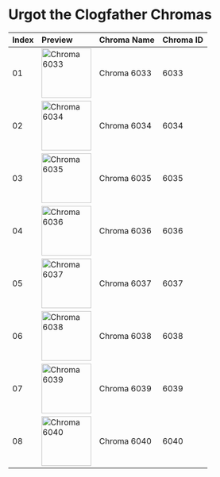 # Urgot the Clogfather Chromas

| Index | Preview | Chroma Name | Chroma ID |
|:---|:---|:---|:---|
| 01 | <img src='https://raw.communitydragon.org/latest/plugins/rcp-be-lol-game-data/global/default/v1/champion-chroma-images/6/6033.png' alt='Chroma 6033' width='100'> | Chroma 6033 | 6033 |
| 02 | <img src='https://raw.communitydragon.org/latest/plugins/rcp-be-lol-game-data/global/default/v1/champion-chroma-images/6/6034.png' alt='Chroma 6034' width='100'> | Chroma 6034 | 6034 |
| 03 | <img src='https://raw.communitydragon.org/latest/plugins/rcp-be-lol-game-data/global/default/v1/champion-chroma-images/6/6035.png' alt='Chroma 6035' width='100'> | Chroma 6035 | 6035 |
| 04 | <img src='https://raw.communitydragon.org/latest/plugins/rcp-be-lol-game-data/global/default/v1/champion-chroma-images/6/6036.png' alt='Chroma 6036' width='100'> | Chroma 6036 | 6036 |
| 05 | <img src='https://raw.communitydragon.org/latest/plugins/rcp-be-lol-game-data/global/default/v1/champion-chroma-images/6/6037.png' alt='Chroma 6037' width='100'> | Chroma 6037 | 6037 |
| 06 | <img src='https://raw.communitydragon.org/latest/plugins/rcp-be-lol-game-data/global/default/v1/champion-chroma-images/6/6038.png' alt='Chroma 6038' width='100'> | Chroma 6038 | 6038 |
| 07 | <img src='https://raw.communitydragon.org/latest/plugins/rcp-be-lol-game-data/global/default/v1/champion-chroma-images/6/6039.png' alt='Chroma 6039' width='100'> | Chroma 6039 | 6039 |
| 08 | <img src='https://raw.communitydragon.org/latest/plugins/rcp-be-lol-game-data/global/default/v1/champion-chroma-images/6/6040.png' alt='Chroma 6040' width='100'> | Chroma 6040 | 6040 |
